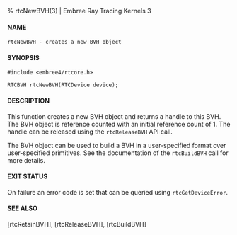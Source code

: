 % rtcNewBVH(3) | Embree Ray Tracing Kernels 3

#### NAME

    rtcNewBVH - creates a new BVH object

#### SYNOPSIS

    #include <embree4/rtcore.h>

    RTCBVH rtcNewBVH(RTCDevice device);

#### DESCRIPTION

This function creates a new BVH object and returns a handle to this
BVH. The BVH object is reference counted with an initial
reference count of 1. The handle can be released using the
`rtcReleaseBVH` API call.

The BVH object can be used to build a BVH in a user-specified format
over user-specified primitives. See the documentation of the
`rtcBuildBVH` call for more details.

#### EXIT STATUS

On failure an error code is set that can be queried using
`rtcGetDeviceError`.

#### SEE ALSO

[rtcRetainBVH], [rtcReleaseBVH], [rtcBuildBVH]
